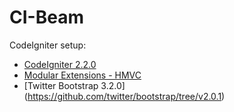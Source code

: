 # CI-Beam

CodeIgniter setup:

- [CodeIgniter 2.2.0](http://codeigniter.com)
- [Modular Extensions - HMVC](http://bitbucket.org/wiredesignz/codeigniter-modular-extensions-hmvc/overview)
- [Twitter Bootstrap 3.2.0] (https://github.com/twitter/bootstrap/tree/v2.0.1)
